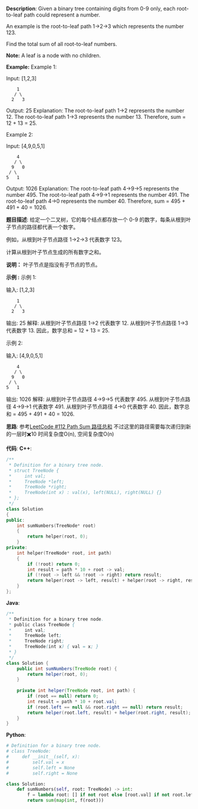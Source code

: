 __Description__:
Given a binary tree containing digits from 0-9 only, each root-to-leaf path could represent a number.

An example is the root-to-leaf path 1->2->3 which represents the number 123.

Find the total sum of all root-to-leaf numbers.

__Note:__
A leaf is a node with no children.

__Example:__
Example 1:

Input: [1,2,3]
```
    1
   / \
  2   3
```
Output: 25
Explanation:
The root-to-leaf path 1->2 represents the number 12.
The root-to-leaf path 1->3 represents the number 13.
Therefore, sum = 12 + 13 = 25.

Example 2:

Input: [4,9,0,5,1]
```
    4
   / \
  9   0
 / \
5   1
```
Output: 1026
Explanation:
The root-to-leaf path 4->9->5 represents the number 495.
The root-to-leaf path 4->9->1 represents the number 491.
The root-to-leaf path 4->0 represents the number 40.
Therefore, sum = 495 + 491 + 40 = 1026.

__题目描述__:
给定一个二叉树，它的每个结点都存放一个 0-9 的数字，每条从根到叶子节点的路径都代表一个数字。

例如，从根到叶子节点路径 1->2->3 代表数字 123。

计算从根到叶子节点生成的所有数字之和。

__说明：__
叶子节点是指没有子节点的节点。

__示例 :__
示例 1:

输入: [1,2,3]
```
    1
   / \
  2   3
```
输出: 25
解释:
从根到叶子节点路径 1->2 代表数字 12.
从根到叶子节点路径 1->3 代表数字 13.
因此，数字总和 = 12 + 13 = 25.

示例 2:

输入: [4,9,0,5,1]
```
    4
   / \
  9   0
 / \
5   1
```
输出: 1026
解释:
从根到叶子节点路径 4->9->5 代表数字 495.
从根到叶子节点路径 4->9->1 代表数字 491.
从根到叶子节点路径 4->0 代表数字 40.
因此，数字总和 = 495 + 491 + 40 = 1026.

__思路__:
参考[LeetCode #112 Path Sum 路径总和](https://www.jianshu.com/p/28393f816dab)
不过这里的路径需要每次递归到新的一层时✖️10
时间复杂度O(n), 空间复杂度O(n)

__代码__:
__C++__:
```C++
/**
 * Definition for a binary tree node.
 * struct TreeNode {
 *     int val;
 *     TreeNode *left;
 *     TreeNode *right;
 *     TreeNode(int x) : val(x), left(NULL), right(NULL) {}
 * };
 */
class Solution 
{
public:
    int sumNumbers(TreeNode* root) 
    {
        return helper(root, 0);
    }
private:
    int helper(TreeNode* root, int path)
    {
        if (!root) return 0;
        int result = path * 10 + root -> val;
        if (!root -> left && !root -> right) return result;
        return helper(root -> left, result) + helper(root -> right, result);
    }
};
```

__Java__:
```Java
/**
 * Definition for a binary tree node.
 * public class TreeNode {
 *     int val;
 *     TreeNode left;
 *     TreeNode right;
 *     TreeNode(int x) { val = x; }
 * }
 */
class Solution {
    public int sumNumbers(TreeNode root) {
        return helper(root, 0);
    }
    
    private int helper(TreeNode root, int path) {
        if (root == null) return 0;
        int result = path * 10 + root.val;
        if (root.left == null && root.right == null) return result;
        return helper(root.left, result) + helper(root.right, result);
    }
}
```

__Python__:
```Python
# Definition for a binary tree node.
# class TreeNode:
#     def __init__(self, x):
#         self.val = x
#         self.left = None
#         self.right = None

class Solution:
    def sumNumbers(self, root: TreeNode) -> int:
        f = lambda root: [] if not root else [root.val] if not root.left and not root.right else [str(root.val) + str(i) for i in f(root.left) + f(root.right)]
        return sum(map(int, f(root)))
```